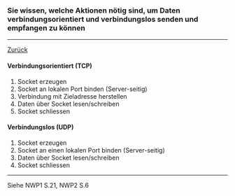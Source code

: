 ### Sie wissen, welche Aktionen nötig sind, um Daten verbindungsorientiert und verbindungslos senden und empfangen zu können

---

[Zurück](800netzwerk.md)

#### Verbindungsorientiert (TCP)

1. Socket erzeugen
2. Socket an lokalen Port binden (Server-seitig)
3. Verbindung mit Zieladresse herstellen
4. Daten über Socket lesen/schreiben
5. Socket schliessen

#### Verbindungslos (UDP)

1. Socket erzeugen 
2. Socket an einen lokalen Port binden (Server-seitig)
3. Daten über Socket lesen/schreiben
4. Socket schliessen

---
Siehe NWP1 S.21, NWP2 S.6
